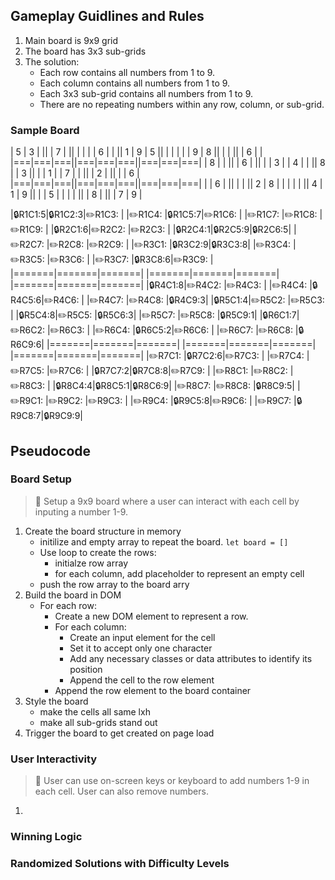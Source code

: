 ## Gameplay Guidlines and Rules
1. Main board is 9x9 grid
2. The board has 3x3 sub-grids
3. The solution:
    - Each row contains all numbers from 1 to 9.
    - Each column contains all numbers from 1 to 9.
    - Each 3x3 sub-grid contains all numbers from 1 to 9.
    - There are no repeating numbers within any row, column, or sub-grid.

### Sample Board
| 5 | 3 |   ||   | 7 |   ||   |   |   |
| 6 |   |   || 1 | 9 | 5 ||   |   |   |
|   | 9 | 8 ||   |   |   ||   | 6 |   |
|===|===|===||===|===|===||===|===|===|
| 8 |   |   ||   | 6 |   ||   |   | 3 |
| 4 |   |   || 8 |   | 3 ||   |   | 1 |
| 7 |   |   ||   | 2 |   ||   |   | 6 |
|===|===|===||===|===|===||===|===|===|
|   | 6 |   ||   |   |   || 2 | 8 |   |
|   |   |   || 4 | 1 | 9 ||   |   | 5 |
|   |   |   ||   | 8 |   ||   | 7 | 9 |


|🔒R1C1:5|🔒R1C2:3|✏️R1C3: | |✏️R1C4: |🔒R1C5:7|✏️R1C6: | |✏️R1C7: |✏️R1C8: |✏️R1C9: |
|🔒R2C1:6|✏️R2C2: |✏️R2C3: | |🔒R2C4:1|🔒R2C5:9|🔒R2C6:5| |✏️R2C7: |✏️R2C8: |✏️R2C9: |
|✏️R3C1: |🔒R3C2:9|🔒R3C3:8| |✏️R3C4: |✏️R3C5: |✏️R3C6: | |✏️R3C7: |🔒R3C8:6|✏️R3C9: |
|=======|=======|=======| |=======|=======|=======| |=======|=======|=======|
|🔒R4C1:8|✏️R4C2: |✏️R4C3: | |✏️R4C4: |🔒R4C5:6|✏️R4C6: | |✏️R4C7: |✏️R4C8: |🔒R4C9:3|
|🔒R5C1:4|✏️R5C2: |✏️R5C3: | |🔒R5C4:8|✏️R5C5: |🔒R5C6:3| |✏️R5C7: |✏️R5C8: |🔒R5C9:1|
|🔒R6C1:7|✏️R6C2: |✏️R6C3: | |✏️R6C4: |🔒R6C5:2|✏️R6C6: | |✏️R6C7: |✏️R6C8: |🔒R6C9:6|
|=======|=======|=======| |=======|=======|=======| |=======|=======|=======|
|✏️R7C1: |🔒R7C2:6|✏️R7C3: | |✏️R7C4: |✏️R7C5: |✏️R7C6: | |🔒R7C7:2|🔒R7C8:8|✏️R7C9: |
|✏️R8C1: |✏️R8C2: |✏️R8C3: | |🔒R8C4:4|🔒R8C5:1|🔒R8C6:9| |✏️R8C7: |✏️R8C8: |🔒R8C9:5|
|✏️R9C1: |✏️R9C2: |✏️R9C3: | |✏️R9C4: |🔒R9C5:8|✏️R9C6: | |✏️R9C7: |🔒R9C8:7|🔒R9C9:9|




## Pseudocode 

### Board Setup
> 🥅 Setup a 9x9 board where a user can interact with each cell by inputing a number 1-9. 
1. Create the board structure in memory
    - initilize and empty array to repeat the board. `let board = []`
   - Use loop to create the rows:
        - initialze row array
        - for each column, add placeholder to represent an empty cell
    - push the row array to the board arry
2. Build the board in DOM
    - For each row:
        - Create a new DOM element to represent a row.
        - For each column:
            - Create an input element for the cell
            - Set it to accept only one character
            - Add any necessary classes or data attributes to identify its position
            - Append the cell to the row element
        - Append the row element to the board container
3. Style the board
    - make the cells all same lxh
    - make all sub-grids stand out
4. Trigger the board to get created on page load
    
### User Interactivity
> 🥅  User can use on-screen keys or keyboard to add numbers 1-9 in each cell. User can also remove numbers. 
1. 

### Winning Logic

### Randomized Solutions with Difficulty Levels